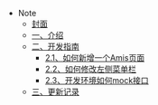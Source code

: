 - Note
  - <a href="#">封面</a>
  - [一、介绍](介绍.md)
  - [二、开发指南](如何新增一个Amis页面.md)
    - [2.1、如何新增一个Amis页面](如何新增一个Amis页面.md)
    - [2.2、如何修改左侧菜单栏](如何修改左侧菜单栏.md)
    - [2.3、开发环境如何mock接口](开发环境如何mock接口.md)
  - [三、更新记录](更新记录.md)
